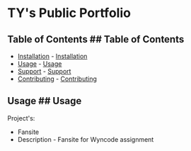 # TY's	Public Portfolio

## Table of Contents	## Table of Contents
- [Installation](#installation)	- [Installation](#installation)
- [Usage](#usage)	- [Usage](#usage)
- [Support](#support)	- [Support](#support)
- [Contributing](#contributing)	- [Contributing](#contributing)


## Usage	## Usage
Project's:
- Fansite
- Description	- Fansite for Wyncode assignment




